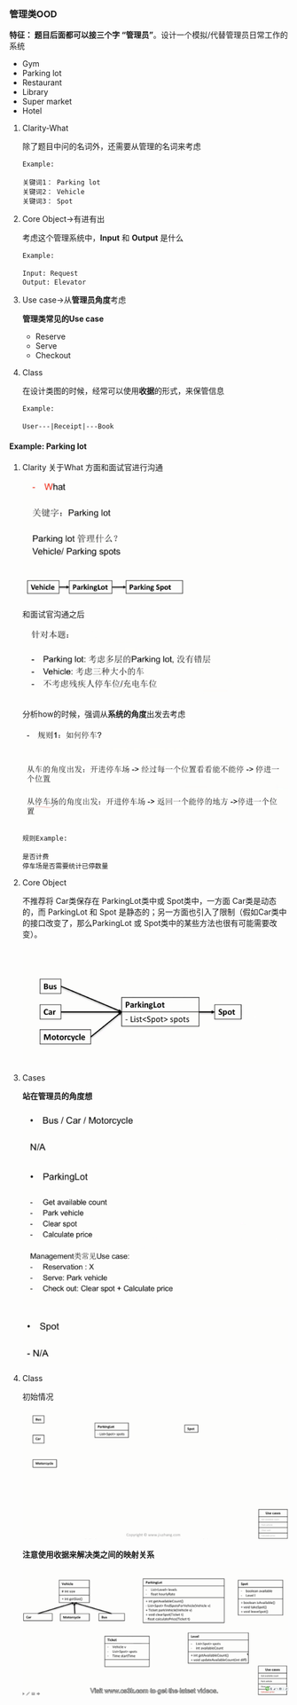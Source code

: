 ### 管理类OOD

**特征： 题目后面都可以接三个字 “管理员”**。设计一个模拟/代替管理员日常工作的系统

- Gym
- Parking lot
- Restaurant
- Library
- Super market
- Hotel

1. Clarity-What

    除了题目中问的名词外，还需要从管理的名词来考虑

    ```
    Example:

    关键词1： Parking lot
    关键词2： Vehicle
    关键词3： Spot
    ```

2. Core Object->有进有出

    考虑这个管理系统中，**Input** 和 **Output** 是什么
    ```
    Example: 

    Input: Request
    Output: Elevator
    ```
3. Use case->从**管理员角度**考虑
    
    **管理类常见的Use case**

    - Reserve
    - Serve
    - Checkout

4. Class

    在设计类图的时候，经常可以使用**收据**的形式，来保管信息
    ```
    Example: 

    User---|Receipt|---Book
    ```

#### Example: Parking lot
1. Clarity
    关于What 方面和面试官进行沟通

    ![What](./imgs/12.png)

    和面试官沟通之后

    ![What_Result](./imgs/13.png)

    分析how的时候，强调从**系统的角度**出发去考虑

    ![how](./imgs/14.png)

    ```
    规则Example:

    是否计费
    停车场是否需要统计已停数量
    ```

2. Core Object

    不推荐将 Car类保存在 ParkingLot类中或 Spot类中，一方面 Car类是动态的，而 ParkingLot 和 Spot 是静态的；另一方面也引入了限制（假如Car类中的接口改变了，那么ParkingLot 或 Spot类中的某些方法也很有可能需要改变）。

    ![object](./imgs/15.png)

3. Cases

    **站在管理员的角度想**

    ![object_car](./imgs/16.png)

    ![object_parkinglot](./imgs/17.png)
    
    ![object_spot](./imgs/18.png)

4. Class

    初始情况

    ![object_spot](./imgs/19.png)

    **注意使用收据来解决类之间的映射关系**

    ![object_spot](./imgs/20.png)

